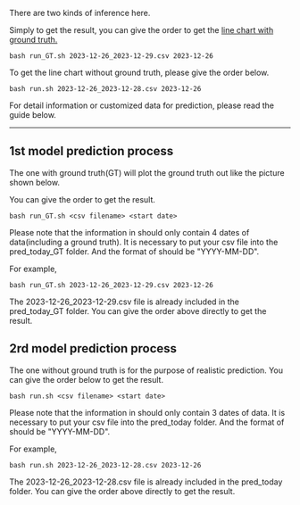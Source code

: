 There are two kinds of inference here.

Simply to get the result, you can give the order to get the <ins>line chart with ground truth.</ins>
```
bash run_GT.sh 2023-12-26_2023-12-29.csv 2023-12-26
```

To get the line chart without ground truth, please give the order below.
```
bash run.sh 2023-12-26_2023-12-28.csv 2023-12-26
```

For detail information or customized data for prediction, please read the guide below. 
****

## 1st model prediction process
The one with ground truth(GT) will plot the ground truth out like the picture shown below.

You can give the order to get the result.
```
bash run_GT.sh <csv filename> <start date>
```
Please note that the information in <csv filename> should only contain 4 dates of data(including a ground truth). It is necessary to put your csv file into the pred_today_GT folder.
And the format of <start date> should be "YYYY-MM-DD".

For example,
```
bash run_GT.sh 2023-12-26_2023-12-29.csv 2023-12-26
```
The 2023-12-26_2023-12-29.csv file is already included in the pred_today_GT folder. 
You can give the order above directly to get the result.

## 2rd model prediction process
The one without ground truth is for the purpose of realistic prediction.
You can give the order below to get the result.
```
bash run.sh <csv filename> <start date>
```
Please note that the information in <csv filename> should only contain 3 dates of data. It is necessary to put your csv file into the pred_today folder.
And the format of <start date> should be "YYYY-MM-DD".

For example,
```
bash run.sh 2023-12-26_2023-12-28.csv 2023-12-26
```
The 2023-12-26_2023-12-28.csv file is already included in the pred_today folder. 
You can give the order above directly to get the result.
